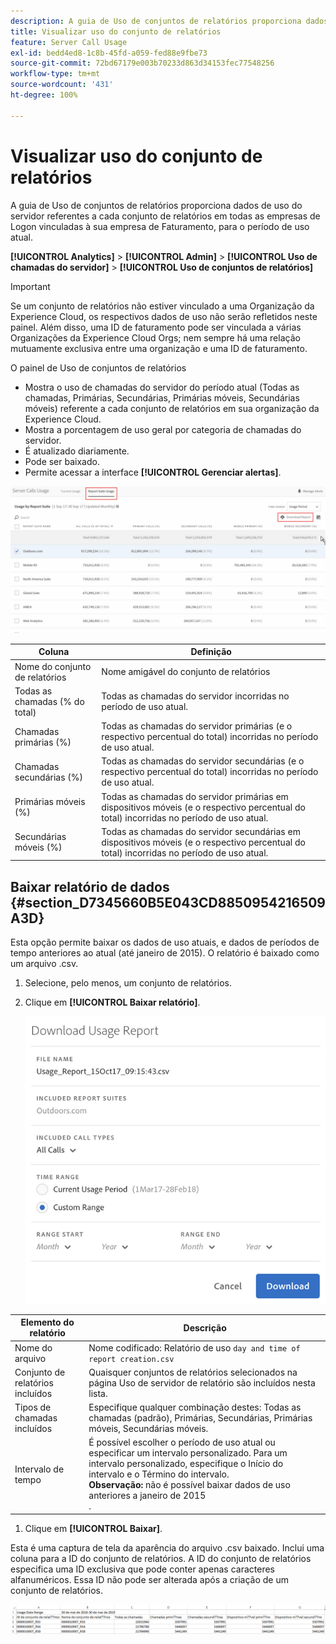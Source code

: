 ```yaml
---
description: A guia de Uso de conjuntos de relatórios proporciona dados de uso do servidor referentes a cada conjunto de relatórios em todas as empresas de Logon vinculadas à sua empresa de Faturamento, para o período de uso atual.
title: Visualizar uso do conjunto de relatórios
feature: Server Call Usage
exl-id: bedd4ed8-1c8b-45fd-a059-fed88e9fbe73
source-git-commit: 72bd67179e003b70233d863d34153fec77548256
workflow-type: tm+mt
source-wordcount: '431'
ht-degree: 100%

---
```


# Visualizar uso do conjunto de relatórios

A guia de Uso de conjuntos de relatórios proporciona dados de uso do servidor referentes a cada conjunto de relatórios em todas as empresas de Logon vinculadas à sua empresa de Faturamento, para o período de uso atual.

**[!UICONTROL Analytics]** > **[!UICONTROL Admin]** > **[!UICONTROL Uso de chamadas do servidor]** > **[!UICONTROL Uso de conjuntos de relatórios]**

>[!IMPORTANT]
>
>Se um conjunto de relatórios não estiver vinculado a uma Organização da Experience Cloud, os respectivos dados de uso não serão refletidos neste painel. Além disso, uma ID de faturamento pode ser vinculada a várias Organizações da Experience Cloud Orgs; nem sempre há uma relação mutuamente exclusiva entre uma organização e uma ID de faturamento.

O painel de Uso de conjuntos de relatórios

* Mostra o uso de chamadas do servidor do período atual (Todas as chamadas, Primárias, Secundárias, Primárias móveis, Secundárias móveis) referente a cada conjunto de relatórios em sua organização da Experience Cloud.
* Mostra a porcentagem de uso geral por categoria de chamadas do servidor.
* É atualizado diariamente.
* Pode ser baixado.
* Permite acessar a interface **[!UICONTROL Gerenciar alertas]**.

![](assets/report-suite-usage.png)

| Coluna | Definição |
|--- |--- |
| Nome do conjunto de relatórios | Nome amigável do conjunto de relatórios |
| Todas as chamadas (% do total) | Todas as chamadas do servidor incorridas no período de uso atual. |
| Chamadas primárias (%) | Todas as chamadas do servidor primárias (e o respectivo percentual do total) incorridas no período de uso atual. |
| Chamadas secundárias (%) | Todas as chamadas do servidor secundárias (e o respectivo percentual do total) incorridas no período de uso atual. |
| Primárias móveis (%) | Todas as chamadas do servidor primárias em dispositivos móveis (e o respectivo percentual do total) incorridas no período de uso atual. |
| Secundárias móveis (%) | Todas as chamadas do servidor secundárias em dispositivos móveis (e o respectivo percentual do total) incorridas no período de uso atual. |


## Baixar relatório de dados {#section_D7345660B5E043CD8850954216509A3D}

Esta opção permite baixar os dados de uso atuais, e dados de períodos de tempo anteriores ao atual (até janeiro de 2015). O relatório é baixado como um arquivo .csv.

1. Selecione, pelo menos, um conjunto de relatórios.
1. Clique em **[!UICONTROL Baixar relatório]**.

   ![](assets/download_report.png)

| Elemento do relatório | Descrição |
|--- |--- |
| Nome do arquivo | Nome codificado: Relatório de uso `day and time of report creation.csv` |
| Conjunto de relatórios incluídos | Quaisquer conjuntos de relatórios selecionados na página Uso de servidor de relatório são incluídos nesta lista. |
| Tipos de chamadas incluídos | Especifique qualquer combinação destes: Todas as chamadas (padrão), Primárias, Secundárias, Primárias móveis, Secundárias móveis. |
| Intervalo de tempo | É possível escolher o período de uso atual ou especificar um intervalo personalizado.  Para um intervalo personalizado, especifique o Início do intervalo e o Término do intervalo. <br>**Observação:** não é possível baixar dados de uso anteriores a janeiro de 2015 </br>. |

1. Clique em **[!UICONTROL Baixar]**.

Esta é uma captura de tela da aparência do arquivo .csv baixado. Inclui uma coluna para a ID do conjunto de relatórios. A ID do conjunto de relatórios especifica uma ID exclusiva que pode conter apenas caracteres alfanuméricos. Essa ID não pode ser alterada após a criação de um conjunto de relatórios.

![](assets/download-usage.png)
